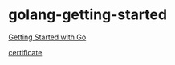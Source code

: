 # golang-getting-started

[Getting Started with Go](https://www.coursera.org/learn/golang-getting-started)

[certificate](https://www.coursera.org/account/accomplishments/certificate/YERK8FZ4SLNF)

